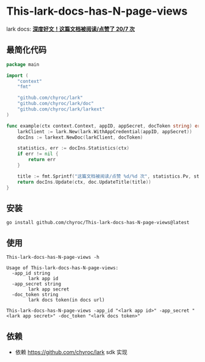 # This-lark-docs-has-N-page-views

lark docs: **[深度好文！这篇文档被阅读/点赞了 20/7 次](https://bytedance.feishu.cn/docs/doccn4uyl8Q8v3tviYpCCmH81Uh)**

## 最简化代码

```go
package main

import (
	"context"
	"fmt"

	"github.com/chyroc/lark"
	"github.com/chyroc/lark/doc"
	"github.com/chyroc/lark/larkext"
)

func example(ctx context.Context, appID, appSecret, docToken string) error {
	larkClient := lark.New(lark.WithAppCredential(appID, appSecret))
	docIns := larkext.NewDoc(larkClient, docToken)

	statistics, err := docIns.Statistics(ctx)
	if err != nil {
		return err
	}

	title := fmt.Sprintf("这篇文档被阅读/点赞 %d/%d 次", statistics.Pv, statistics.LikeCount)
	return docIns.Update(ctx, doc.UpdateTitle(title))
}
```

## 安装

```shell
go install github.com/chyroc/This-lark-docs-has-N-page-views@latest
```

## 使用

```shell
This-lark-docs-has-N-page-views -h

Usage of This-lark-docs-has-N-page-views:
  -app_id string
    	lark app id
  -app_secret string
    	lark app secret
  -doc_token string
    	lark docs token(in docs url)
```

```shell
This-lark-docs-has-N-page-views -app_id "<lark app id>" -app_secret "<lark app secret>" -doc_token "<lark docs token>"
```

## 依赖

- 依赖 https://github.com/chyroc/lark sdk 实现
